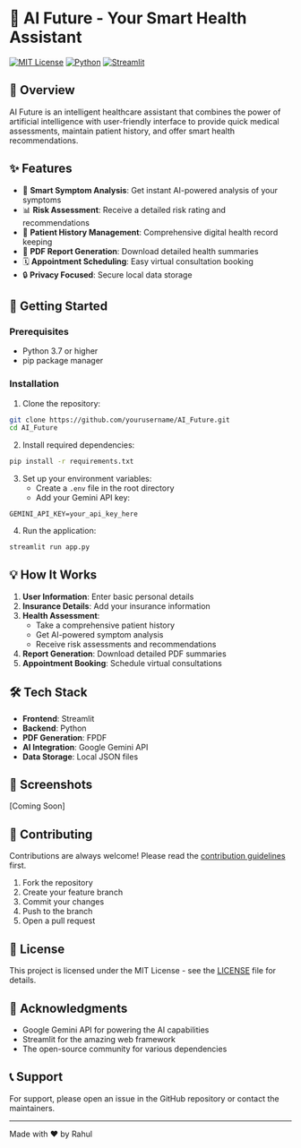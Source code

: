 # 🏥 AI Future - Your Smart Health Assistant

[![MIT License](https://img.shields.io/badge/License-MIT-green.svg)](https://choosealicense.com/licenses/mit/)
[![Python](https://img.shields.io/badge/Python-3.7+-blue.svg)](https://www.python.org/)
[![Streamlit](https://img.shields.io/badge/Streamlit-1.0+-red.svg)](https://streamlit.io/)

## 🌟 Overview

AI Future is an intelligent healthcare assistant that combines the power of artificial intelligence with user-friendly interface to provide quick medical assessments, maintain patient history, and offer smart health recommendations.

## ✨ Features

- 🤖 **Smart Symptom Analysis**: Get instant AI-powered analysis of your symptoms
- 📊 **Risk Assessment**: Receive a detailed risk rating and recommendations
- 📝 **Patient History Management**: Comprehensive digital health record keeping
- 📄 **PDF Report Generation**: Download detailed health summaries
- 🗓️ **Appointment Scheduling**: Easy virtual consultation booking
- 🔒 **Privacy Focused**: Secure local data storage

## 🚀 Getting Started

### Prerequisites

- Python 3.7 or higher
- pip package manager

### Installation

1. Clone the repository:
```bash
git clone https://github.com/yourusername/AI_Future.git
cd AI_Future
```

2. Install required dependencies:
```bash
pip install -r requirements.txt
```

3. Set up your environment variables:
   - Create a `.env` file in the root directory
   - Add your Gemini API key:
```env
GEMINI_API_KEY=your_api_key_here
```

4. Run the application:
```bash
streamlit run app.py
```

## 💡 How It Works

1. **User Information**: Enter basic personal details
2. **Insurance Details**: Add your insurance information
3. **Health Assessment**:
   - Take a comprehensive patient history
   - Get AI-powered symptom analysis
   - Receive risk assessments and recommendations
4. **Report Generation**: Download detailed PDF summaries
5. **Appointment Booking**: Schedule virtual consultations

## 🛠️ Tech Stack

- **Frontend**: Streamlit
- **Backend**: Python
- **PDF Generation**: FPDF
- **AI Integration**: Google Gemini API
- **Data Storage**: Local JSON files

## 📱 Screenshots

[Coming Soon]

## 🤝 Contributing

Contributions are always welcome! Please read the [contribution guidelines](CONTRIBUTING.md) first.

1. Fork the repository
2. Create your feature branch
3. Commit your changes
4. Push to the branch
5. Open a pull request

## 📄 License

This project is licensed under the MIT License - see the [LICENSE](LICENSE) file for details.

## 🙏 Acknowledgments

- Google Gemini API for powering the AI capabilities
- Streamlit for the amazing web framework
- The open-source community for various dependencies

## 📞 Support

For support, please open an issue in the GitHub repository or contact the maintainers.

---

Made with ❤️ by Rahul